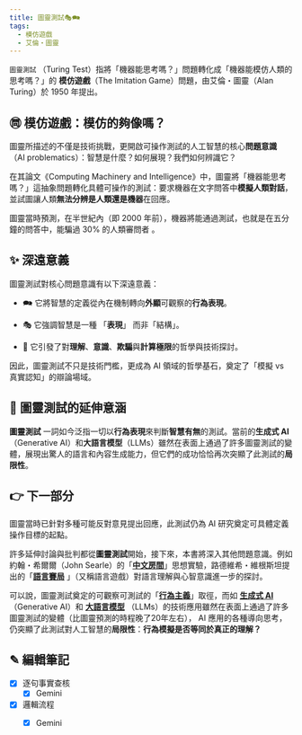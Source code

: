 ```yaml
---
title: 圖靈測試🎭🗪
tags:
  - 模仿遊戲
  - 艾倫・圖靈
---
```

`圖靈測試` （Turing Test）指將「機器能思考嗎？」問題轉化成「機器能模仿人類的思考嗎？」的 **模仿遊戲**（The Imitation Game）問題，由艾倫・圖靈（Alan Turing）於 1950 年提出。

## ㉄ 模仿遊戲：模仿的夠像嗎？
圖靈所描述的不僅是技術挑戰，更開啟可操作測試的人工智慧的核心**問題意識** （AI problematics）：智慧是什麼？如何展現？我們如何辨識它？

在其論文《Computing Machinery and Intelligence》中，圖靈將「機器能思考嗎？」這抽象問題轉化具體可操作的測試：要求機器在文字問答中**模擬人類對話**，並試圖讓人類**無法分辨是人類還是機器**在回應。

圖靈當時預測，在半世紀內（即 2000 年前），機器將能通過測試，也就是在五分鐘的問答中，能騙過 30% 的人類審問者 。

## ✨ 深遠意義

圖靈測試對核心問題意識有以下深遠意義：

- 🗪 它將智慧的定義從內在機制轉向**外顯**可觀察的**行為表現**。
    
- 🎭 它強調智慧是一種 「**表現**」 而非「結構」。
    
- 🤔 它引發了對**理解**、**意識**、**欺騙**與**計算極限**的哲學與技術探討。
    

因此，圖靈測試不只是技術門檻，更成為 AI 領域的哲學基石，奠定了「模擬 vs 真實認知」的辯論場域。

## 📌 圖靈測試的延伸意涵

**圖靈測試** 一詞如今泛指一切以**行為表現**來判斷**智慧有無**的測試。當前的**生成式 AI**（Generative AI）和**大語言模型**（LLMs）雖然在表面上通過了許多圖靈測試的變體，展現出驚人的語言和內容生成能力，但它們的成功恰恰再次突顯了此測試的**局限性**。

## 👉 下一部分

圖靈當時已針對多種可能反對意見提出回應，此測試仍為 AI 研究奠定可具體定義操作目標的起點。

許多延伸討論與批判都從**圖靈測試**開始，接下來，本書將深入其他問題意識。例如約翰・希爾爾（John Searle）的「**[中文房間](@01-02-Chinese_Room.zh-hant)**」思想實驗，路德維希・維根斯坦提出的「**[語言賽局](01-07-Language_Games.zh-hant)** 」（又稱語言遊戲）對語言理解與心智意識進一步的探討。

可以說，圖靈測試奠定的可觀察可測試的「**[行為主義](02-06-behaviorism.zh-hant)**」取徑，而如 **[生成式 AI](06-05-analysis_generative.zh-hant)** （Generative AI）和 **[大語言模型](02-07-large_language_models.zh-hant)** （LLMs）的技術應用雖然在表面上通過了許多圖靈測試的變體（比圖靈預測的時程晚了20年左右）， AI 應用的各種導向思考，仍突顯了此測試對人工智慧的**局限性**：**行為模擬是否等同於真正的理解？** 

## ✎ 編輯筆記

- [x] 逐句事實查核 
	- [x] Gemini 
- [x] 邏輯流程
	- [x] Gemini 

